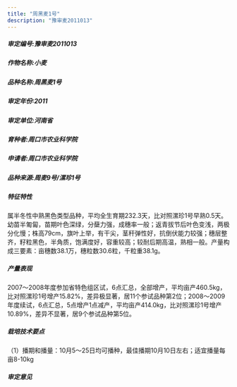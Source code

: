 ```yaml
---
title: "周黑麦1号"
description: "豫审麦2011013"
---
```

##### 审定编号:豫审麦2011013

##### 作物名称:小麦

##### 品种名称:周黑麦1号

##### 审定年份:2011

##### 审定单位:河南省

##### 育种者:周口市农业科学院

##### 申请者:周口市农业科学院

##### 品种来源:周麦9号/漯珍1号

##### 特征特性
属半冬性中熟黑色类型品种，平均全生育期232.3天，比对照漯珍1号早熟0.5天。幼苗半匍匐，苗期叶色深绿，分蘖力强，成穗率一般；返青拔节后叶色变浅，两极分化慢；株高79cm，旗叶上举，有干尖，茎秆弹性好，抗倒伏能力较强；穗层整齐，籽粒黑色，半角质，饱满度好，容重较高；较耐后期高温，熟相一般。产量构成三要素：亩穗数38.1万，穗粒数30.6粒，千粒重38.1g。

##### 产量表现
2007～2008年度参加省特色组区试，6点汇总，全部增产，平均亩产460.5kg，比对照漯珍1号增产15.82%，差异极显著，居11个参试品种第2位；2008～2009年度续试，6点汇总，5点增产1点减产，平均亩产414.0kg，比对照漯珍1号增产10.89%，差异不显著，居9个参试品种第5位。

##### 栽培技术要点
（1）播期和播量：10月5～25日均可播种，最佳播期10月10日左右；适宜播量每亩8-10kg

##### 审定意见

